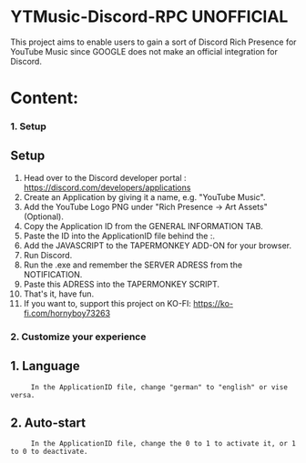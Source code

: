 # YTMusic-Discord-RPC UNOFFICIAL
This project aims to enable users to gain a sort of Discord Rich Presence for YouTube Music since GOOGLE does not make an official integration for Discord.

# Content:

### 1. Setup
   ## Setup
   1. Head over to the Discord developer portal : https://discord.com/developers/applications
   2. Create an Application by giving it a name, e.g. "YouTube Music".
   3. Add the YouTube Logo PNG under "Rich Presence -> Art Assets" (Optional).
   4. Copy the Application ID from the GENERAL INFORMATION TAB.
   5. Paste the ID into the ApplicationID file behind the :.
   6. Add the JAVASCRIPT to the TAPERMONKEY ADD-ON for your browser.
   7. Run Discord.
   8. Run the .exe and remember the SERVER ADRESS from the NOTIFICATION.
   9. Paste this ADRESS into the TAPERMONKEY SCRIPT.
   10. That's it, have fun.
   11. If you want to, support this project on KO-FI: https://ko-fi.com/hornyboy73263


### 2. Customize your experience
   ## 1. Language
         In the ApplicationID file, change "german" to "english" or vise versa.


   ## 2. Auto-start
         In the ApplicationID file, change the 0 to 1 to activate it, or 1 to 0 to deactivate.


   




